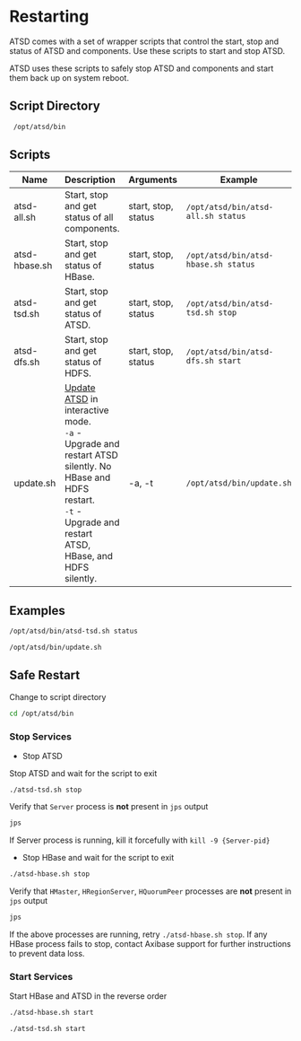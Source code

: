 # Restarting


ATSD comes with a set of wrapper scripts that control the start, stop
and status of ATSD and components. Use these scripts to start and stop
ATSD.

ATSD uses these scripts to safely stop ATSD and components and start
them back up on system reboot.

## Script Directory

```sh
 /opt/atsd/bin
```

## Scripts

| **Name** | **Description** | **Arguments** | **Example** |
|---|:---|---|---|
| atsd-all.sh | Start, stop and get status of all components. | start, stop, status | `/opt/atsd/bin/atsd-all.sh status` |
| atsd-hbase.sh | Start, stop and get status of HBase. | start, stop, status | `/opt/atsd/bin/atsd-hbase.sh status` |
| atsd-tsd.sh | Start, stop and get status of ATSD. | start, stop, status | `/opt/atsd/bin/atsd-tsd.sh stop` |
| atsd-dfs.sh | Start, stop and get status of HDFS. | start, stop, status | `/opt/atsd/bin/atsd-dfs.sh start` |
| update.sh | [Update ATSD](update.md "Update ATSD") in interactive mode.<br>`-a` - Upgrade and restart ATSD silently. No HBase and HDFS restart.<br>`-t` - Upgrade and restart ATSD, HBase, and HDFS silently.| -a, -t | `/opt/atsd/bin/update.sh` |

## Examples

```sh
/opt/atsd/bin/atsd-tsd.sh status
```

```sh
/opt/atsd/bin/update.sh
```

## Safe Restart

Change to script directory

```sh
cd /opt/atsd/bin
```

### Stop Services

* Stop ATSD

Stop ATSD and wait for the script to exit

```
./atsd-tsd.sh stop
```

Verify that `Server` process is **not** present in `jps` output

```sh
jps
```

If Server process is running, kill it forcefully with `kill -9 {Server-pid}`

* Stop HBase and wait for the script to exit

```sh
./atsd-hbase.sh stop
```

Verify that `HMaster`, `HRegionServer`, `HQuorumPeer` processes are **not** present in `jps` output

```sh
jps
```

If the above processes are running, retry `./atsd-hbase.sh stop`.
If any HBase process fails to stop, contact Axibase support for further instructions to prevent data loss.

### Start Services

Start HBase and ATSD in the reverse order

```sh
./atsd-hbase.sh start
```

```sh
./atsd-tsd.sh start
```




